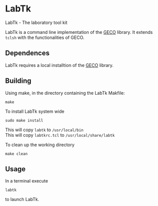 # LabTk
LabTk - The laboratory tool kit

LabTk is a command line implementation of the [GECO](https://github.com/EGE-Group-Concordia-University/geco) library.
It extends ```tclsh``` with the functionalities of GECO.

## Dependences
LabTk requires a local installtion of the [GECO](https://github.com/EGE-Group-Concordia-University/geco) library.

## Building

Using make, in the directory containing the LabTk Makfile:
```
make
```
To install LabTk system wide
```
sudo make install
```
This will copy ```labtk``` to ```/usr/local/bin```<br>
This will copy ```labtkrc.tcl``` to ```/usr/local/share/labtk```

To clean up the working directory
```
make clean
```

## Usage
In a terminal execute
```
labtk
```
to launch LabTk.
